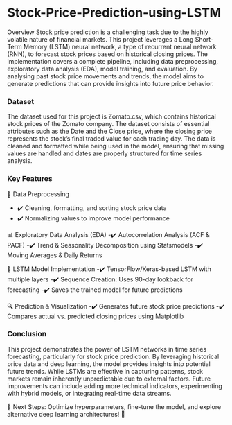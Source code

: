 # Stock-Price-Prediction-using-LSTM
Overview
Stock price prediction is a challenging task due to the highly volatile nature of financial markets. This project leverages a Long Short-Term Memory (LSTM) neural network, a type of recurrent neural network (RNN), to forecast stock prices based on historical closing prices. The implementation covers a complete pipeline, including data preprocessing, exploratory data analysis (EDA), model training, and evaluation. By analysing past stock price movements and trends, the model aims to generate predictions that can provide insights into future price behavior.

### Dataset
The dataset used for this project is Zomato.csv, which contains historical stock prices of the Zomato company. The dataset consists of essential attributes such as the Date and the Close price, where the closing price represents the stock’s final traded value for each trading day. The data is cleaned and formatted while being used in the model, ensuring that missing values are handled and dates are properly structured for time series analysis.

### Key Features
📌 Data Preprocessing
- ✔️ Cleaning, formatting, and sorting stock price data
- ✔️ Normalizing values to improve model performance

📊 Exploratory Data Analysis (EDA)
-✔️ Autocorrelation Analysis (ACF & PACF)
-✔️ Trend & Seasonality Decomposition using Statsmodels
-✔️ Moving Averages & Daily Returns

🤖 LSTM Model Implementation
-✔️ TensorFlow/Keras-based LSTM with multiple layers
-✔️ Sequence Creation: Uses 90-day lookback for forecasting
-✔️ Saves the trained model for future predictions

🔍 Prediction & Visualization
-✔️ Generates future stock price predictions
-✔️ Compares actual vs. predicted closing prices using Matplotlib

### Conclusion
This project demonstrates the power of LSTM networks in time series forecasting, particularly for stock price prediction. By leveraging historical price data and deep learning, the model provides insights into potential future trends. While LSTMs are effective in capturing patterns, stock markets remain inherently unpredictable due to external factors. Future improvements can include adding more technical indicators, experimenting with hybrid models, or integrating real-time data streams.

🔹 Next Steps: Optimize hyperparameters, fine-tune the model, and explore alternative deep learning architectures! 🚀





